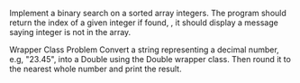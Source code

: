 Implement a binary search on a sorted array  integers.
The program should return the index of a given integer if found, , it should display a message saying  integer is not in the array.

Wrapper Class Problem
Convert a string representing a decimal number, e.g, "23.45", into a Double using the Double wrapper class.
Then round it to the nearest whole number and print the result.